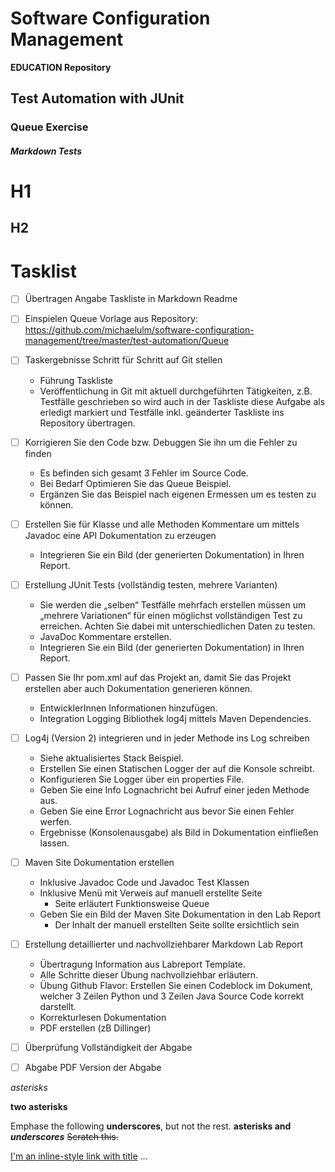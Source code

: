 # Software Configuration Management #

**EDUCATION Repository**

## Test Automation with JUnit ##

### Queue Exercise ###


##### Markdown Tests #####
# H1 #
## H2 ##



# Tasklist #

- [ ] Übertragen Angabe Taskliste in Markdown Readme

- [ ] Einspielen Queue Vorlage aus Repository: 
https://github.com/michaelulm/software-configuration-management/tree/master/test-automation/Queue  
            
- [ ] Taskergebnisse Schritt für Schritt auf Git stellen
  + Führung Taskliste
  + Veröffentlichung in Git mit aktuell durchgeführten Tätigkeiten, z.B. Testfälle geschrieben so wird auch in der Taskliste diese Aufgabe als erledigt markiert und Testfälle inkl. geänderter Taskliste ins Repository übertragen.
    
- [ ] Korrigieren Sie den Code bzw. Debuggen Sie ihn um die Fehler zu finden
  + Es befinden sich gesamt 3 Fehler im Source Code.
  + Bei Bedarf Optimieren Sie das Queue Beispiel.
  + Ergänzen Sie das Beispiel nach eigenen Ermessen um es testen zu können.
  
- [ ] Erstellen Sie für Klasse und alle Methoden Kommentare um mittels Javadoc eine API Dokumentation zu erzeugen
  + Integrieren Sie ein Bild (der generierten Dokumentation) in Ihren Report.
  
- [ ] Erstellung JUnit Tests (vollständig testen, mehrere Varianten)
  + Sie werden die „selben“ Testfälle mehrfach erstellen müssen um „mehrere Variationen“ für einen möglichst vollständigen Test zu erreichen. Achten Sie dabei mit unterschiedlichen Daten zu testen.
  + JavaDoc Kommentare erstellen.
  + Integrieren Sie ein Bild (der generierten Dokumentation) in Ihren Report.
  
- [ ] Passen Sie Ihr pom.xml auf das Projekt an, damit Sie das Projekt erstellen aber auch Dokumentation generieren können.
  + EntwicklerInnen Informationen hinzufügen.
  + Integration Logging Bibliothek log4j mittels Maven Dependencies.
  
- [ ] Log4j (Version 2) integrieren und in jeder Methode ins Log schreiben
  + Siehe aktualisiertes Stack Beispiel.
  + Erstellen Sie einen Statischen Logger der auf die Konsole schreibt.
  + Konfigurieren Sie Logger über ein properties File.
  + Geben Sie eine Info Lognachricht bei Aufruf einer jeden Methode aus.
  + Geben Sie eine Error Lognachricht aus bevor Sie einen Fehler werfen.
  + Ergebnisse (Konsolenausgabe) als Bild in Dokumentation einfließen lassen.
  
- [ ] Maven Site Dokumentation erstellen
  + Inklusive Javadoc Code und Javadoc Test Klassen
  + Inklusive Menü mit Verweis auf manuell erstellte Seite
    + Seite erläutert Funktionsweise Queue
  + Geben Sie ein Bild der Maven Site Dokumentation in den Lab Report
    + Der Inhalt der manuell erstellten Seite sollte ersichtlich sein
    
- [ ] Erstellung detaillierter und nachvollziehbarer Markdown Lab Report
  + Übertragung Information aus Labreport Template.
  + Alle Schritte dieser Übung nachvollziehbar erläutern.
  + Übung Github Flavor: Erstellen Sie einen Codeblock im Dokument, welcher 3 Zeilen Python und 3 Zeilen Java Source Code korrekt darstellt.
  + Korrekturlesen Dokumentation
  + PDF erstellen (zB Dillinger)
  
- [ ] Überprüfung Vollständigkeit der Abgabe
- [ ] Abgabe PDF Version der Abgabe



*asterisks*

**two asterisks** 

Emphase the following __underscores__, but not the rest.
**asterisks and _underscores_**
~~Scratch this.~~

[I'm an inline-style link with title](https://www.google.com "Google's Homepage")
...

